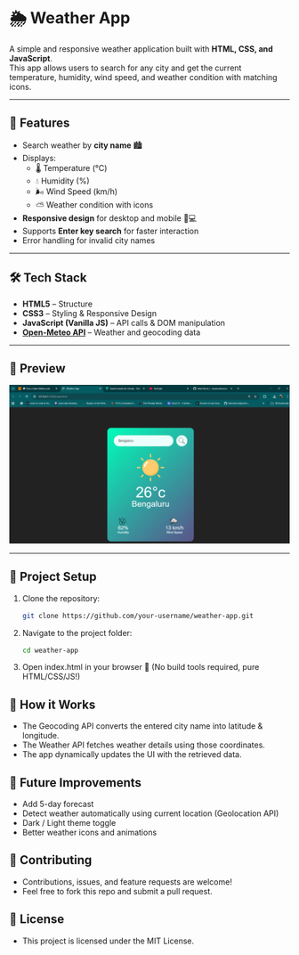 # 🌦️ Weather App

A simple and responsive weather application built with **HTML, CSS, and JavaScript**.  
This app allows users to search for any city and get the current temperature, humidity, wind speed, and weather condition with matching icons.  

---

## 🚀 Features
- Search weather by **city name** 🏙️  
- Displays:
  - 🌡️ Temperature (°C)  
  - 💧 Humidity (%)  
  - 🌬️ Wind Speed (km/h)  
  - ⛅ Weather condition with icons  
- **Responsive design** for desktop and mobile 📱💻  
- Supports **Enter key search** for faster interaction  
- Error handling for invalid city names  

---

## 🛠️ Tech Stack
- **HTML5** – Structure  
- **CSS3** – Styling & Responsive Design  
- **JavaScript (Vanilla JS)** – API calls & DOM manipulation  
- **[Open-Meteo API](https://open-meteo.com/)** – Weather and geocoding data  

---

## 📸 Preview
  ![Weather App screenshot](https://github.com/resuouroborous/weather-app/blob/main/images/weather-app-ss.png?raw=true)

---

## 📂 Project Setup
1. Clone the repository:
   ```bash
   git clone https://github.com/your-username/weather-app.git

2. Navigate to the project folder:
   ```bash
   cd weather-app
   
 3. Open index.html in your browser 🚀
(No build tools required, pure HTML/CSS/JS!)

## 🔑 How it Works
- The Geocoding API converts the entered city name into latitude & longitude.
- The Weather API fetches weather details using those coordinates.
- The app dynamically updates the UI with the retrieved data.

## 📌 Future Improvements
- Add 5-day forecast
- Detect weather automatically using current location (Geolocation API)
- Dark / Light theme toggle
- Better weather icons and animations

## 🤝 Contributing
- Contributions, issues, and feature requests are welcome!
- Feel free to fork this repo and submit a pull request.

## 📜 License
- This project is licensed under the MIT License.
